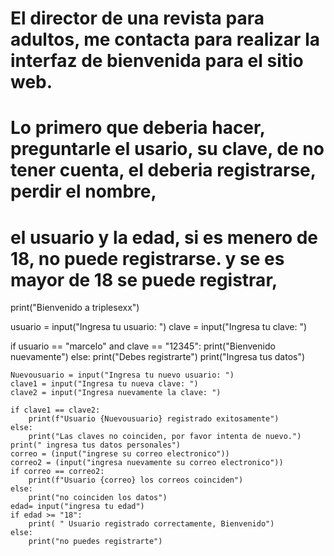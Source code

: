 # El director de una revista para adultos, me contacta para realizar la interfaz de bienvenida para el sitio web.
# Lo primero que deberia hacer, preguntarle el usario, su clave, de no tener cuenta, el deberia registrarse, perdir el nombre,
# el usuario y la edad, si es menero de 18, no puede registrarse. y se es mayor de 18 se puede registrar, 

print("Bienvenido a triplesexx")

usuario = input("Ingresa tu usuario: ")
clave = input("Ingresa tu clave: ")


if usuario == "marcelo" and clave == "12345":
    print("Bienvenido nuevamente")
else:
    print("Debes registrarte")
    print("Ingresa tus datos")

    Nuevousuario = input("Ingresa tu nuevo usuario: ")
    clave1 = input("Ingresa tu nueva clave: ")
    clave2 = input("Ingresa nuevamente la clave: ")

    if clave1 == clave2:
        print(f"Usuario {Nuevousuario} registrado exitosamente")
    else:
        print("Las claves no coinciden, por favor intenta de nuevo.")
    print(" ingresa tus datos personales")
    correo = (input("ingrese su correo electronico"))
    correo2 = (input("ingresa nuevamente su correo electronico"))
    if correo == correo2:
        print(f"Usuario {correo} los correos coinciden")
    else:
        print("no coinciden los datos")
    edad= input("ingresa tu edad")
    if edad >= "18":
        print( " Usuario registrado correctamente, Bienvenido")
    else:
        print("no puedes registrarte")
    
